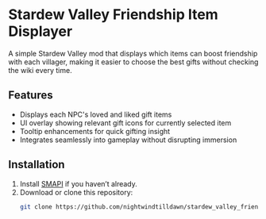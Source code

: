 # Stardew Valley Friendship Item Displayer

A simple Stardew Valley mod that displays which items can boost friendship with each villager, making it easier to choose the best gifts without checking the wiki every time.

## Features

- Displays each NPC's loved and liked gift items
- UI overlay showing relevant gift icons for currently selected item
- Tooltip enhancements for quick gifting insight
- Integrates seamlessly into gameplay without disrupting immersion

## Installation

1. Install [SMAPI](https://smapi.io/) if you haven’t already.
2. Download or clone this repository:
   ```bash
   git clone https://github.com/nightwindtilldawn/stardew_valley_friendship_item_displayer.git
